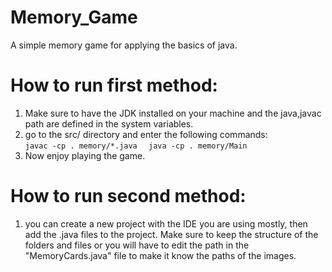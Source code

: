 # Memory_Game
A simple memory game for applying the basics of java.

# How to run first method:

1) Make sure to have the JDK installed on your machine and the java,javac path are defined in the system variables.
2) go to the src/ directory and enter the following commands: 
      <code> javac -cp . memory/*.java </code>
      <code> java -cp . memory/Main </code>
3) Now enjoy playing the game.

# How to run second method:

1) you can create a new project with the IDE you are using mostly, then add the .java files to the project. Make sure to keep the structure of the folders and files or you will have to edit the path in the "MemoryCards.java" file to make it know the paths of the images.
